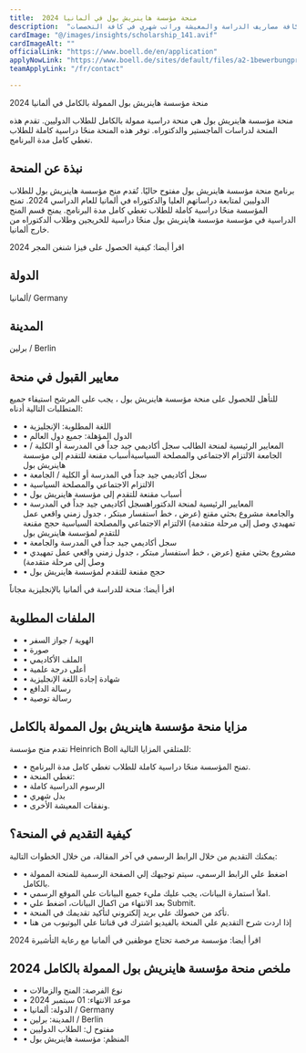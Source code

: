 ```yaml
---
title:  منحة مؤسسة هاينريش بول في ألمانيا 2024 
description:  "فرصة ذهبية ممولة بالكامل في ألمانيا براتب شهري وتمويل كافة مصاريف الدراسة والمعيشة وراتب شهري في كافة التخصصات." 
cardImage: "@/images/insights/scholarship_141.avif" 
cardImageAlt: "" 
officialLink: "https://www.boell.de/en/application" 
applyNowLink: "https://www.boell.de/sites/default/files/a2-1bewerbungprom_sept2017_en_1.pdf%3Fdimension1=division_sw" 
teamApplyLink: "/fr/contact"

---
```


منحة مؤسسة هاينريش بول الممولة بالكامل في ألمانيا 2024

منحة مؤسسة هاينريش بول هي منحة دراسية ممولة بالكامل للطلاب الدوليين. تقدم هذه المنحة لدراسات الماجستير والدكتوراه. توفر هذه المنحة منحًا دراسية كاملة للطلاب تغطي كامل مدة البرنامج.

## نبذة عن المنحة

برنامج منحة مؤسسة هاينريش بول مفتوح حاليًا. تُقدم منح مؤسسة هاينريش بول للطلاب الدوليين لمتابعة دراساتهم العليا والدكتوراه في ألمانيا للعام الدراسي 2024. تمنح المؤسسة منحًا دراسية كاملة للطلاب تغطي كامل مدة البرنامج. يمنح قسم المنح الدراسية في مؤسسة مؤسسة هاينريش بول منحًا دراسية للخريجين وطلاب الدكتوراه من خارج ألمانيا.

اقرأ أيضا: كيفية الحصول على فيزا شنغن المجر 2024

## الدولة

ألمانيا/ Germany

## المدينة

برلين / Berlin

## معايير القبول في منحة

للتأهل للحصول على منحة مؤسسة هاينريش بول ، يجب على المرشح استيفاء جميع المتطلبات التالية أدناه:

- • اللغة المطلوبة: الإنجليزية
- • الدول المؤهلة: جميع دول العالم
- • المعايير الرئيسية لمنحة الطالب سجل أكاديمي جيد جداً في المدرسة أو الكلية / الجامعة الالتزام الاجتماعي والمصلحة السياسيةأسباب مقنعة للتقدم إلى مؤسسة هاينريش بول
- • سجل أكاديمي جيد جداً في المدرسة أو الكلية / الجامعة
- • الالتزام الاجتماعي والمصلحة السياسية
- • أسباب مقنعة للتقدم إلى مؤسسة هاينريش بول
- • المعايير الرئيسية لمنحة الدكتوراهسجل أكاديمي جيد جداً في المدرسة والجامعة مشروع بحثي مقنع (عرض ، خط استفسار مبتكر ، جدول زمني واقعي عمل تمهيدي وصل إلى مرحلة متقدمة) الالتزام الاجتماعي والمصلحة السياسية حجج مقنعة للتقدم لمؤسسة هاينريش بول
- • سجل أكاديمي جيد جداً في المدرسة والجامعة
- • مشروع بحثي مقنع (عرض ، خط استفسار مبتكر ، جدول زمني واقعي عمل تمهيدي وصل إلى مرحلة متقدمة)
- • حجج مقنعة للتقدم لمؤسسة هاينريش بول



اقرأ أيضا: منحة للدراسة في ألمانيا بالإنجليزية مجاناً

## الملفات المطلوبة

- • الهوية / جواز السفر
- • صورة
- • الملف الأكاديمي
- • أعلى درجة علمية
- • شهادة إجادة اللغة الإنجليزية
- • رسالة الدافع
- • رسالة توصية

## مزايا منحة مؤسسة هاينريش بول الممولة بالكامل

تقدم منح مؤسسة Heinrich Boll للمتلقي المزايا التالية:

- • تمنح المؤسسة منحًا دراسية كاملة للطلاب تغطي كامل مدة البرنامج.
- • تغطي المنحة:
- • الرسوم الدراسية كاملة
- • بدل شهري
- • ونفقات المعيشة الأخرى.

## كيفية التقديم في المنحة؟

يمكنك التقديم من خلال الرابط الرسمي في آخر المقالة، من خلال الخطوات التالية:

- • اضغط علي الرابط الرسمي، سيتم توجيهك إلي الصفحة الرسمية للمنحة الممولة بالكامل.
- • املأ استمارة البيانات، يجب عليك مليء جميع البيانات علي الموقع الرسمي.
- • بعد الانتهاء من اكمال البيانات، اضغط علي Submit.
- • تأكد من حصولك علي بريد إلكتروني لتأكيد تقديمك في المنحة.
- • إذا اردت شرح التقديم علي المنحة بالفيديو اشترك في قناتنا علي اليوتيوب من هنا

اقرأ أيضا: مؤسسة مرخصة تحتاج موظفين في ألمانيا مع رعاية التأشيرة 2024

## ملخص منحة مؤسسة هاينريش بول الممولة بالكامل 2024

- • نوع الفرصة: المنح والزمالات
- • موعد الانتهاء: 01 سبتمبر 2024
- • الدولة: ألمانيا / Germany
- • المدينة: برلين / Berlin
- • مفتوح ل: الطلاب الدوليين
- • المنظم: مؤسسة هاينريش بول


